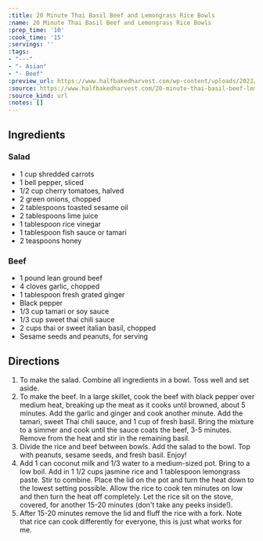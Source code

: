 ```yaml
---
:title: 20 Minute Thai Basil Beef and Lemongrass Rice Bowls
:name: 20 Minute Thai Basil Beef and Lemongrass Rice Bowls
:prep_time: '10'
:cook_time: '15'
:servings: ''
:tags:
- "---"
- "- Asian"
- "- Beef"
:preview_url: https://www.halfbakedharvest.com/wp-content/uploads/2022/07/Thai-Basil-Beef-and-Lemongrass-Rice-Bowls-4.jpg
:source: https://www.halfbakedharvest.com/20-minute-thai-basil-beef-lemongrass-rice-bowls/
:source_kind: url
:notes: []
---
```


## Ingredients
### Salad
- 1 cup shredded carrots
- 1  bell pepper, sliced
- 1/2 cup cherry tomatoes, halved
- 2  green onions, chopped
- 2 tablespoons toasted sesame oil
- 2 tablespoons lime juice
- 1 tablespoon rice vinegar
- 1 tablespoon fish sauce or tamari
- 2 teaspoons honey

### Beef 
- 1 pound lean ground beef
- 4 cloves garlic, chopped
- 1 tablespoon fresh grated ginger
- Black pepper
- 1/3 cup tamari or soy sauce
- 1/3 cup sweet thai chili sauce
- 2 cups thai or sweet italian basil, chopped
- Sesame seeds and peanuts, for serving


## Directions
1. To make the salad. Combine all ingredients in a bowl. Toss well and set aside.
2. To make the beef. In a large skillet, cook the beef with black pepper over medium heat, breaking up the meat as it cooks until browned, about 5 minutes. Add the garlic and ginger and cook another minute. Add the tamari, sweet Thai chili sauce, and 1 cup of fresh basil. Bring the mixture to a simmer and cook until the sauce coats the beef, 3-5 minutes. Remove from the heat and stir in the remaining basil.
3. Divide the rice and beef between bowls. Add the salad to the bowl. Top with peanuts, sesame seeds, and fresh basil. Enjoy!
4. Add 1 can coconut milk and 1/3 water to a medium-sized pot. Bring to a low boil. Add in 1 1/2 cups jasmine rice and 1 tablespoon lemongrass paste. Stir to combine. Place the lid on the pot and turn the heat down to the lowest setting possible. Allow the rice to cook ten minutes on low and then turn the heat off completely. Let the rice sit on the stove, covered, for another 15-20 minutes (don't take any peeks inside!).
5. After 15-20 minutes remove the lid and fluff the rice with a fork. Note that rice can cook differently for everyone, this is just what works for me.

